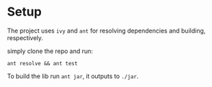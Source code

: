 # Setup

The project uses `ivy` and `ant` for resolving dependencies and
building, respectively.

simply clone the repo and run:

```
ant resolve && ant test
```

To build the lib run `ant jar`, it outputs to `./jar`.
